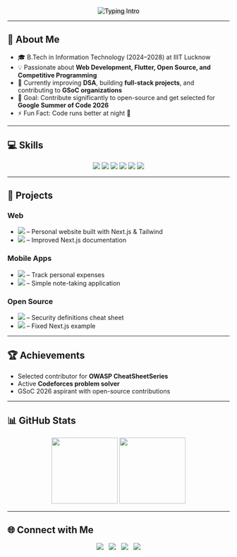 <p align="center">
  <img src="https://readme-typing-svg.herokuapp.com?font=Fira+Code&size=28&pause=1000&color=FFFFFF&width=600&lines=Hi,+I'm+Prasad+J+B;Open+Source+Contributor;Web+%26+Flutter+Developer;GSoC+2026+Aspirant" alt="Typing Intro" style="text-shadow: 2px 2px 4px rgba(0,0,0,0.5);"/>
</p>

---

## 🌱 About Me
- 🎓 B.Tech in Information Technology (2024–2028) at IIIT Lucknow  
- 💡 Passionate about **Web Development, Flutter, Open Source, and Competitive Programming**  
- 🌱 Currently improving **DSA**, building **full-stack projects**, and contributing to **GSoC organizations**  
- 🎯 Goal: Contribute significantly to open-source and get selected for **Google Summer of Code 2026**  
- ⚡ Fun Fact: Code runs better at night 🌙  

---

## 💻 Skills
<p align="center">
  <img src="https://img.shields.io/badge/C++-00599C?style=for-the-badge&logo=c%2B%2B&logoColor=white"/> 
  <img src="https://img.shields.io/badge/Python-3776AB?style=for-the-badge&logo=python&logoColor=white"/> 
  <img src="https://img.shields.io/badge/JavaScript-F7DF1E?style=for-the-badge&logo=javascript&logoColor=black"/> 
  <img src="https://img.shields.io/badge/Flutter-02569B?style=for-the-badge&logo=flutter&logoColor=white"/> 
  <img src="https://img.shields.io/badge/Next.js-000000?style=for-the-badge&logo=next.js&logoColor=white"/> 
  <img src="https://img.shields.io/badge/TailwindCSS-06B6D4?style=for-the-badge&logo=tailwind-css&logoColor=white"/> 
</p>

---

## 🚀 Projects
### Web
- <img src="https://img.shields.io/badge/Web-Portfolio-blue?style=for-the-badge"/> – Personal website built with Next.js & Tailwind  
- <img src="https://img.shields.io/badge/Web-SupabaseDocs-green?style=for-the-badge"/> – Improved Next.js documentation  

### Mobile Apps
- <img src="https://img.shields.io/badge/Mobile-ExpenseTracker-orange?style=for-the-badge"/> – Track personal expenses  
- <img src="https://img.shields.io/badge/Mobile-NotesApp-purple?style=for-the-badge"/> – Simple note-taking application  

### Open Source
- <img src="https://img.shields.io/badge/OpenSource-OWASP-red?style=for-the-badge"/> – Security definitions cheat sheet  
- <img src="https://img.shields.io/badge/OpenSource-Supabase-yellow?style=for-the-badge"/> – Fixed Next.js example  

---

## 🏆 Achievements
- Selected contributor for **OWASP CheatSheetSeries**  
- Active **Codeforces problem solver**  
- GSoC 2026 aspirant with open-source contributions  

---

## 📊 GitHub Stats
<p align="center">
  <img src="https://github-readme-stats.vercel.app/api?username=Prasad-JB&show_icons=true&theme=tokyonight&hide_title=true" height="150"/>
  <img src="https://github-readme-streak-stats.herokuapp.com/?user=Prasad-JB&theme=tokyonight&hide_border=true" height="150"/>
</p>

---

## 🌐 Connect with Me
<p align="center">
  <a href="https://www.linkedin.com/in/prasad-jb-a67416339"><img src="https://img.shields.io/badge/LinkedIn-0A66C2?style=for-the-badge&logo=linkedin&logoColor=white"/></a> &nbsp;
  <a href="https://github.com/Prasad-JB"><img src="https://img.shields.io/badge/GitHub-181717?style=for-the-badge&logo=github&logoColor=white"/></a> &nbsp;
  <a href="mailto:prasadjb24@gmail.com"><img src="https://img.shields.io/badge/Email-D14836?style=for-the-badge&logo=gmail&logoColor=white"/></a> &nbsp;
  <a href="tel:+918050300545"><img src="https://img.shields.io/badge/Phone-8050300545-green?style=for-the-badge&logo=phone"/></a>
</p>
